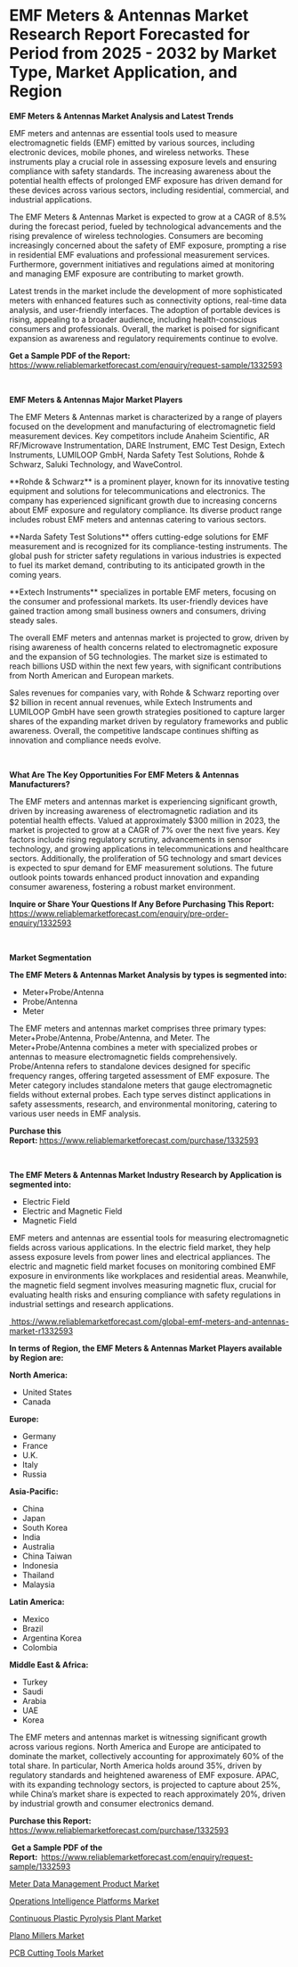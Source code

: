 <p><h1>EMF Meters & Antennas Market Research Report Forecasted for Period from 2025 -  2032 by Market Type, Market Application, and Region</h1></p><p><strong>EMF Meters & Antennas Market Analysis and Latest Trends</strong></p>
<p><p>EMF meters and antennas are essential tools used to measure electromagnetic fields (EMF) emitted by various sources, including electronic devices, mobile phones, and wireless networks. These instruments play a crucial role in assessing exposure levels and ensuring compliance with safety standards. The increasing awareness about the potential health effects of prolonged EMF exposure has driven demand for these devices across various sectors, including residential, commercial, and industrial applications.</p><p>The EMF Meters & Antennas Market is expected to grow at a CAGR of 8.5% during the forecast period, fueled by technological advancements and the rising prevalence of wireless technologies. Consumers are becoming increasingly concerned about the safety of EMF exposure, prompting a rise in residential EMF evaluations and professional measurement services. Furthermore, government initiatives and regulations aimed at monitoring and managing EMF exposure are contributing to market growth.</p><p>Latest trends in the market include the development of more sophisticated meters with enhanced features such as connectivity options, real-time data analysis, and user-friendly interfaces. The adoption of portable devices is rising, appealing to a broader audience, including health-conscious consumers and professionals. Overall, the market is poised for significant expansion as awareness and regulatory requirements continue to evolve.</p></p>
<p><strong>Get a Sample PDF of the Report:&nbsp;</strong> <a href="https://www.reliablemarketforecast.com/enquiry/request-sample/1332593?utm_campaign=2516&utm_medium=2&utm_source=Github&utm_content=ia&utm_term=24032025&utm_id=emf-meters-antennas">https://www.reliablemarketforecast.com/enquiry/request-sample/1332593</a></p>
<p>&nbsp;</p>
<p><strong>EMF Meters & Antennas Major Market Players</strong></p>
<p><p>The EMF Meters & Antennas market is characterized by a range of players focused on the development and manufacturing of electromagnetic field measurement devices. Key competitors include Anaheim Scientific, AR RF/Microwave Instrumentation, DARE Instrument, EMC Test Design, Extech Instruments, LUMILOOP GmbH, Narda Safety Test Solutions, Rohde & Schwarz, Saluki Technology, and WaveControl.</p><p>**Rohde & Schwarz** is a prominent player, known for its innovative testing equipment and solutions for telecommunications and electronics. The company has experienced significant growth due to increasing concerns about EMF exposure and regulatory compliance. Its diverse product range includes robust EMF meters and antennas catering to various sectors.</p><p>**Narda Safety Test Solutions** offers cutting-edge solutions for EMF measurement and is recognized for its compliance-testing instruments. The global push for stricter safety regulations in various industries is expected to fuel its market demand, contributing to its anticipated growth in the coming years. </p><p>**Extech Instruments** specializes in portable EMF meters, focusing on the consumer and professional markets. Its user-friendly devices have gained traction among small business owners and consumers, driving steady sales.</p><p>The overall EMF meters and antennas market is projected to grow, driven by rising awareness of health concerns related to electromagnetic exposure and the expansion of 5G technologies. The market size is estimated to reach billions USD within the next few years, with significant contributions from North American and European markets.</p><p>Sales revenues for companies vary, with Rohde & Schwarz reporting over $2 billion in recent annual revenues, while Extech Instruments and LUMILOOP GmbH have seen growth strategies positioned to capture larger shares of the expanding market driven by regulatory frameworks and public awareness. Overall, the competitive landscape continues shifting as innovation and compliance needs evolve.</p></p>
<p>&nbsp;</p>
<p><strong>What Are The Key Opportunities For EMF Meters & Antennas Manufacturers?</strong></p>
<p><p>The EMF meters and antennas market is experiencing significant growth, driven by increasing awareness of electromagnetic radiation and its potential health effects. Valued at approximately $300 million in 2023, the market is projected to grow at a CAGR of 7% over the next five years. Key factors include rising regulatory scrutiny, advancements in sensor technology, and growing applications in telecommunications and healthcare sectors. Additionally, the proliferation of 5G technology and smart devices is expected to spur demand for EMF measurement solutions. The future outlook points towards enhanced product innovation and expanding consumer awareness, fostering a robust market environment.</p></p>
<p><strong>Inquire or Share Your Questions If Any Before Purchasing This Report:</strong> <a href="https://www.reliablemarketforecast.com/enquiry/pre-order-enquiry/1332593?utm_campaign=2516&utm_medium=2&utm_source=Github&utm_content=ia&utm_term=24032025&utm_id=emf-meters-antennas">https://www.reliablemarketforecast.com/enquiry/pre-order-enquiry/1332593</a></p>
<p>&nbsp;</p>
<p><strong>Market Segmentation</strong></p>
<p><strong>The EMF Meters & Antennas Market Analysis by types is segmented into:</strong></p>
<p><ul><li>Meter+Probe/Antenna</li><li>Probe/Antenna</li><li>Meter</li></ul></p>
<p><p>The EMF meters and antennas market comprises three primary types: Meter+Probe/Antenna, Probe/Antenna, and Meter. The Meter+Probe/Antenna combines a meter with specialized probes or antennas to measure electromagnetic fields comprehensively. Probe/Antenna refers to standalone devices designed for specific frequency ranges, offering targeted assessment of EMF exposure. The Meter category includes standalone meters that gauge electromagnetic fields without external probes. Each type serves distinct applications in safety assessments, research, and environmental monitoring, catering to various user needs in EMF analysis.</p></p>
<p><strong>Purchase this Report:&nbsp;</strong><a href="https://www.reliablemarketforecast.com/purchase/1332593?utm_campaign=2516&utm_medium=2&utm_source=Github&utm_content=ia&utm_term=24032025&utm_id=emf-meters-antennas">https://www.reliablemarketforecast.com/purchase/1332593</a></p>
<p>&nbsp;</p>
<p><strong>The EMF Meters & Antennas Market Industry Research by Application is segmented into:</strong></p>
<p><ul><li>Electric Field</li><li>Electric and Magnetic Field</li><li>Magnetic Field</li></ul></p>
<p><p>EMF meters and antennas are essential tools for measuring electromagnetic fields across various applications. In the electric field market, they help assess exposure levels from power lines and electrical appliances. The electric and magnetic field market focuses on monitoring combined EMF exposure in environments like workplaces and residential areas. Meanwhile, the magnetic field segment involves measuring magnetic flux, crucial for evaluating health risks and ensuring compliance with safety regulations in industrial settings and research applications.</p></p>
<p><a href="https://www.reliablemarketforecast.com/global-emf-meters-and-antennas-market-r1332593?utm_campaign=2516&utm_medium=2&utm_source=Github&utm_content=ia&utm_term=24032025&utm_id=emf-meters-antennas">&nbsp;https://www.reliablemarketforecast.com/global-emf-meters-and-antennas-market-r1332593</a></p>
<p><strong>In terms of Region, the EMF Meters & Antennas Market Players available by Region are:</strong></p>
<p>
    <p> <strong> North America: </strong>
        <ul>
            <li>United States</li>
            <li>Canada</li>
        </ul>
        </p> 
    <p> <strong> Europe: </strong>
        <ul>
            <li>Germany</li>
            <li>France</li>
            <li>U.K.</li>
            <li>Italy</li>
            <li>Russia</li>
        </ul>
        </p> 
    <p> <strong> Asia-Pacific: </strong>
        <ul>
            <li>China</li>
            <li>Japan</li>
            <li>South Korea</li>
            <li>India</li>
            <li>Australia</li>
            <li>China Taiwan</li>
            <li>Indonesia</li>
            <li>Thailand</li>
            <li>Malaysia</li>
        </ul>
        </p> 
    <p> <strong> Latin America: </strong>
        <ul>
            <li>Mexico</li>
            <li>Brazil</li>
            <li>Argentina Korea</li>
            <li>Colombia</li>
        </ul>
        </p> 
    <p> <strong> Middle East & Africa: </strong>
        <ul>
            <li>Turkey</li>
            <li>Saudi</li>
            <li>Arabia</li>
            <li>UAE</li>
            <li>Korea</li>
        </ul>
    </p>
    </p>
<p><p>The EMF meters and antennas market is witnessing significant growth across various regions. North America and Europe are anticipated to dominate the market, collectively accounting for approximately 60% of the total share. In particular, North America holds around 35%, driven by regulatory standards and heightened awareness of EMF exposure. APAC, with its expanding technology sectors, is projected to capture about 25%, while China’s market share is expected to reach approximately 20%, driven by industrial growth and consumer electronics demand.</p></p>
<p><strong>Purchase this Report: </strong><a href="https://www.reliablemarketforecast.com/purchase/1332593?utm_campaign=2516&utm_medium=2&utm_source=Github&utm_content=ia&utm_term=24032025&utm_id=emf-meters-antennas">https://www.reliablemarketforecast.com/purchase/1332593</a></p>
<p>&nbsp;<strong>Get a Sample PDF of the Report:&nbsp;&nbsp;</strong><a href="https://www.reliablemarketforecast.com/enquiry/request-sample/1332593?utm_campaign=2516&utm_medium=2&utm_source=Github&utm_content=ia&utm_term=24032025&utm_id=emf-meters-antennas">https://www.reliablemarketforecast.com/enquiry/request-sample/1332593</a></p>
<p><strong></strong></p>
<p><p><a href="https://github.com/kielbledeni0/Market-Research-Report-List-1/blob/main/meter-data-management-product-market.md?utm_campaign=2516&utm_medium=2&utm_source=Github&utm_content=ia&utm_term=24032025&utm_id=emf-meters-antennas">Meter Data Management Product Market</a></p><p><a href="https://github.com/ernierintzfu/Market-Research-Report-List-1/blob/main/operations-intelligence-platforms-market.md?utm_campaign=2516&utm_medium=2&utm_source=Github&utm_content=ia&utm_term=24032025&utm_id=emf-meters-antennas">Operations Intelligence Platforms Market</a></p><p><a href="https://www.linkedin.com/pulse/continuous-plastic-pyrolysis-plant-market-dynamics-2025-2032-tv8ye?utm_campaign=2516&utm_medium=2&utm_source=Github&utm_content=ia&utm_term=24032025&utm_id=emf-meters-antennas">Continuous Plastic Pyrolysis Plant Market</a></p><p><a href="https://www.linkedin.com/pulse/market-expansion-insights-plano-millers-projected-grow-cagr-ig5re?utm_campaign=2516&utm_medium=2&utm_source=Github&utm_content=ia&utm_term=24032025&utm_id=emf-meters-antennas">Plano Millers Market</a></p><p><a href="https://www.linkedin.com/pulse/pcb-cutting-tools-market-global-share-ranking-overall-sales-pjeie?utm_campaign=2516&utm_medium=2&utm_source=Github&utm_content=ia&utm_term=24032025&utm_id=emf-meters-antennas">PCB Cutting Tools Market</a></p></p>